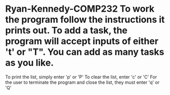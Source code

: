 # Ryan-Kennedy-COMP232 To work the program follow the instructions it prints out. To add a task, the program will accept inputs of either 't' or "T". You can add as many tasks as you like. 
To print the list, simply enter 'p' or 'P'
To clear the list, enter 'c' or 'C'
For the user to terminate the program and close the list, they must enter 'q' or 'Q'
